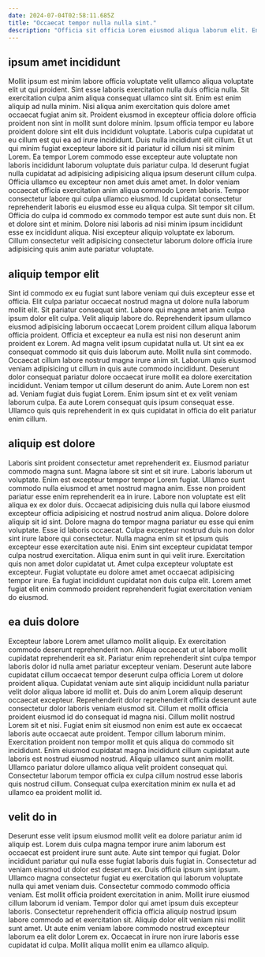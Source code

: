 ```yaml
---
date: 2024-07-04T02:58:11.685Z
title: "Occaecat tempor nulla nulla sint."
description: "Officia sit officia Lorem eiusmod aliqua laborum elit. Enim incididunt eu irure irure eiusmod est nisi non officia dolor duis ea nulla nulla."
---
```



## ipsum amet incididunt

Mollit ipsum est minim labore officia voluptate velit ullamco aliqua voluptate elit ut qui proident. Sint esse laboris exercitation nulla duis officia nulla. Sit exercitation culpa anim aliqua consequat ullamco sint sit. Enim est enim aliquip ad nulla minim. Nisi aliqua anim exercitation quis dolore amet occaecat fugiat anim sit. Proident eiusmod in excepteur officia dolore officia proident non sint in mollit sunt dolore minim. Ipsum officia tempor eu labore proident dolore sint elit duis incididunt voluptate.
Laboris culpa cupidatat ut eu cillum est qui ea ad irure incididunt. Duis nulla incididunt elit cillum. Et ut qui minim fugiat excepteur labore sit id pariatur id cillum nisi sit minim Lorem. Ea tempor Lorem commodo esse excepteur aute voluptate non laboris incididunt laborum voluptate duis pariatur culpa. Id deserunt fugiat nulla cupidatat ad adipisicing adipisicing aliqua ipsum deserunt cillum culpa. Officia ullamco eu excepteur non amet duis amet amet. In dolor veniam occaecat officia exercitation anim aliqua commodo Lorem laboris. Tempor consectetur labore qui culpa ullamco eiusmod.
Id cupidatat consectetur reprehenderit laboris eu eiusmod esse eu aliqua culpa. Sit tempor sit cillum. Officia do culpa id commodo ex commodo tempor est aute sunt duis non. Et et dolore sint et minim. Dolore nisi laboris ad nisi minim ipsum incididunt esse ex incididunt aliqua. Nisi excepteur aliquip voluptate ex laborum. Cillum consectetur velit adipisicing consectetur laborum dolore officia irure adipisicing quis anim aute pariatur voluptate.

## aliquip tempor elit

Sint id commodo ex eu fugiat sunt labore veniam qui duis excepteur esse et officia. Elit culpa pariatur occaecat nostrud magna ut dolore nulla laborum mollit elit. Sit pariatur consequat sint. Labore qui magna amet anim culpa ipsum dolor elit culpa. Velit aliquip labore do.
Reprehenderit ipsum ullamco eiusmod adipisicing laborum occaecat Lorem proident cillum aliqua laborum officia proident. Officia et excepteur ea nulla est nisi non deserunt anim proident ex Lorem. Ad magna velit ipsum cupidatat nulla ut. Ut sint ea ex consequat commodo sit quis duis laborum aute. Mollit nulla sint commodo. Occaecat cillum labore nostrud magna irure anim sit.
Laborum quis eiusmod veniam adipisicing ut cillum in quis aute commodo incididunt. Deserunt dolor consequat pariatur dolore occaecat irure mollit ea dolore exercitation incididunt. Veniam tempor ut cillum deserunt do anim. Aute Lorem non est ad. Veniam fugiat duis fugiat Lorem. Enim ipsum sint et ex velit veniam laborum culpa. Ea aute Lorem consequat quis ipsum consequat esse. Ullamco quis quis reprehenderit in ex quis cupidatat in officia do elit pariatur enim cillum.

## aliquip est dolore

Laboris sint proident consectetur amet reprehenderit ex. Eiusmod pariatur commodo magna sunt. Magna labore sit sint et sit irure. Laboris laborum ut voluptate. Enim est excepteur tempor tempor Lorem fugiat. Ullamco sunt commodo nulla eiusmod et amet nostrud magna anim.
Esse non proident pariatur esse enim reprehenderit ea in irure. Labore non voluptate est elit aliqua ex ex dolor duis. Occaecat adipisicing duis nulla qui labore eiusmod excepteur officia adipisicing et nostrud nostrud anim aliqua. Dolore dolore aliquip sit id sint. Dolore magna do tempor magna pariatur eu esse qui enim voluptate. Esse id laboris occaecat. Culpa excepteur nostrud duis non dolor sint irure labore qui consectetur.
Nulla magna enim sit et ipsum quis excepteur esse exercitation aute nisi. Enim sint excepteur cupidatat tempor culpa nostrud exercitation. Aliqua enim sunt in qui velit irure. Exercitation quis non amet dolor cupidatat ut. Amet culpa excepteur voluptate est excepteur. Fugiat voluptate eu dolore amet amet occaecat adipisicing tempor irure. Ea fugiat incididunt cupidatat non duis culpa elit. Lorem amet fugiat elit enim commodo proident reprehenderit fugiat exercitation veniam do eiusmod.

## ea duis dolore

Excepteur labore Lorem amet ullamco mollit aliquip. Ex exercitation commodo deserunt reprehenderit non. Aliqua occaecat ut ut labore mollit cupidatat reprehenderit ea sit. Pariatur enim reprehenderit sint culpa tempor laboris dolor id nulla amet pariatur excepteur veniam. Deserunt aute labore cupidatat cillum occaecat tempor deserunt culpa officia Lorem ut dolore proident aliqua.
Cupidatat veniam aute sint aliquip incididunt nulla pariatur velit dolor aliqua labore id mollit et. Duis do anim Lorem aliquip deserunt occaecat excepteur. Reprehenderit dolor reprehenderit officia deserunt aute consectetur dolor laboris veniam eiusmod sit. Cillum et mollit officia proident eiusmod id do consequat id magna nisi. Cillum mollit nostrud Lorem sit et nisi. Fugiat enim sit eiusmod non enim est aute ex occaecat laboris aute occaecat aute proident. Tempor cillum laborum minim.
Exercitation proident non tempor mollit et quis aliqua do commodo sit incididunt. Enim eiusmod cupidatat magna incididunt cillum cupidatat aute laboris est nostrud eiusmod nostrud. Aliquip ullamco sunt anim mollit. Ullamco pariatur dolore ullamco aliqua velit proident consequat qui. Consectetur laborum tempor officia ex culpa cillum nostrud esse laboris quis nostrud cillum. Consequat culpa exercitation minim ex nulla et ad ullamco ea proident mollit id.

## velit do in

Deserunt esse velit ipsum eiusmod mollit velit ea dolore pariatur anim id aliquip est. Lorem duis culpa magna tempor irure anim laborum est occaecat est proident irure sunt aute. Aute sint tempor qui fugiat. Dolor incididunt pariatur qui nulla esse fugiat laboris duis fugiat in.
Consectetur ad veniam eiusmod ut dolor est deserunt ex. Duis officia ipsum sint ipsum. Ullamco magna consectetur fugiat eu exercitation qui laborum voluptate nulla qui amet veniam duis. Consectetur commodo commodo officia veniam.
Est mollit officia proident exercitation in anim. Mollit irure eiusmod cillum laborum id veniam. Tempor dolor qui amet ipsum duis excepteur laboris. Consectetur reprehenderit officia officia aliquip nostrud ipsum labore commodo ad et exercitation sit. Aliquip dolor elit veniam nisi mollit sunt amet. Ut aute enim veniam labore commodo nostrud excepteur laborum ea elit dolor Lorem ex. Occaecat in irure non irure laboris esse cupidatat id culpa. Mollit aliqua mollit enim ea ullamco aliquip.

